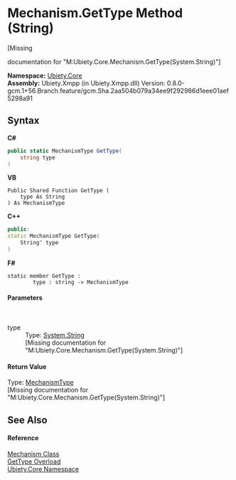 # Mechanism.GetType Method (String)
 

\[Missing <summary> documentation for "M:Ubiety.Core.Mechanism.GetType(System.String)"\]

**Namespace:**&nbsp;<a href="aced5668-5a9c-1ea2-e16e-3faf214f48b3">Ubiety.Core</a><br />**Assembly:**&nbsp;Ubiety.Xmpp (in Ubiety.Xmpp.dll) Version: 0.8.0-gcm.1+56.Branch.feature/gcm.Sha.2aa504b079a34ee9f292986d1eee01aef5298a91

## Syntax

**C#**<br />
``` C#
public static MechanismType GetType(
	string type
)
```

**VB**<br />
``` VB
Public Shared Function GetType ( 
	type As String
) As MechanismType
```

**C++**<br />
``` C++
public:
static MechanismType GetType(
	String^ type
)
```

**F#**<br />
``` F#
static member GetType : 
        type : string -> MechanismType 

```


#### Parameters
&nbsp;<dl><dt>type</dt><dd>Type: <a href="http://msdn2.microsoft.com/en-us/library/s1wwdcbf" target="_blank">System.String</a><br />\[Missing <param name="type"/> documentation for "M:Ubiety.Core.Mechanism.GetType(System.String)"\]</dd></dl>

#### Return Value
Type: <a href="b1643170-ff5d-107c-82d0-f3c8837e8a1a">MechanismType</a><br />\[Missing <returns> documentation for "M:Ubiety.Core.Mechanism.GetType(System.String)"\]

## See Also


#### Reference
<a href="62df5643-e279-e31b-48af-3e2364c56d91">Mechanism Class</a><br /><a href="5b33337f-53d2-c2e4-bedb-b7e2cdc188f2">GetType Overload</a><br /><a href="aced5668-5a9c-1ea2-e16e-3faf214f48b3">Ubiety.Core Namespace</a><br />